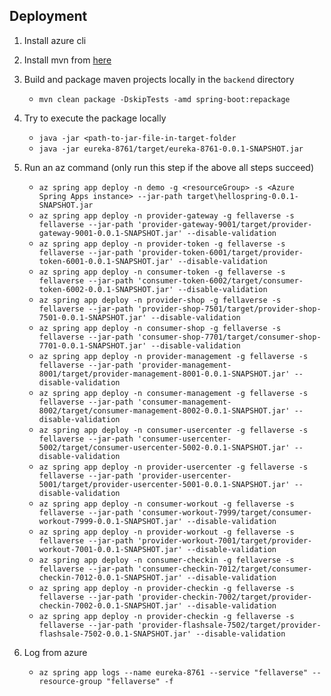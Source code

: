 ## Deployment

1. Install azure cli
2. Install mvn from [here](https://stackoverflow.com/questions/10649707/maven-mvn-command-not-found)
3. Build and package maven projects locally in the `backend` directory
    - `mvn clean package -DskipTests -amd spring-boot:repackage` 
4. Try to execute the package locally
    - `java -jar <path-to-jar-file-in-target-folder`
    - `java -jar eureka-8761/target/eureka-8761-0.0.1-SNAPSHOT.jar`

5. Run an az command  (only run this step if the above all steps succeed)
    - `az spring app deploy -n demo -g <resourceGroup> -s <Azure Spring Apps instance> --jar-path target\hellospring-0.0.1-SNAPSHOT.jar`
    - `az spring app deploy -n provider-gateway -g fellaverse -s fellaverse --jar-path 'provider-gateway-9001/target/provider-gateway-9001-0.0.1-SNAPSHOT.jar' --disable-validation`
    - `az spring app deploy -n provider-token -g fellaverse -s fellaverse --jar-path 'provider-token-6001/target/provider-token-6001-0.0.1-SNAPSHOT.jar' --disable-validation`
    - `az spring app deploy -n consumer-token -g fellaverse -s fellaverse --jar-path 'consumer-token-6002/target/consumer-token-6002-0.0.1-SNAPSHOT.jar' --disable-validation`
    - `az spring app deploy -n provider-shop -g fellaverse -s fellaverse --jar-path 'provider-shop-7501/target/provider-shop-7501-0.0.1-SNAPSHOT.jar' --disable-validation`
    - `az spring app deploy -n consumer-shop -g fellaverse -s fellaverse --jar-path 'consumer-shop-7701/target/consumer-shop-7701-0.0.1-SNAPSHOT.jar' --disable-validation`
    - `az spring app deploy -n provider-management -g fellaverse -s fellaverse --jar-path 'provider-management-8001/target/provider-management-8001-0.0.1-SNAPSHOT.jar' --disable-validation`
    - `az spring app deploy -n consumer-management -g fellaverse -s fellaverse --jar-path 'consumer-management-8002/target/consumer-management-8002-0.0.1-SNAPSHOT.jar' --disable-validation`
    - `az spring app deploy -n consumer-usercenter -g fellaverse -s fellaverse --jar-path 'consumer-usercenter-5002/target/consumer-usercenter-5002-0.0.1-SNAPSHOT.jar' --disable-validation`
    - `az spring app deploy -n provider-usercenter -g fellaverse -s fellaverse --jar-path 'provider-usercenter-5001/target/provider-usercenter-5001-0.0.1-SNAPSHOT.jar' --disable-validation`
    - `az spring app deploy -n consumer-workout -g fellaverse -s fellaverse --jar-path 'consumer-workout-7999/target/consumer-workout-7999-0.0.1-SNAPSHOT.jar' --disable-validation`
    - `az spring app deploy -n provider-workout -g fellaverse -s fellaverse --jar-path 'provider-workout-7001/target/provider-workout-7001-0.0.1-SNAPSHOT.jar' --disable-validation`
    - `az spring app deploy -n consumer-checkin -g fellaverse -s fellaverse --jar-path 'consumer-checkin-7012/target/consumer-checkin-7012-0.0.1-SNAPSHOT.jar' --disable-validation`
    - `az spring app deploy -n provider-checkin -g fellaverse -s fellaverse --jar-path 'provider-checkin-7002/target/provider-checkin-7002-0.0.1-SNAPSHOT.jar' --disable-validation`
    - `az spring app deploy -n provider-checkin -g fellaverse -s fellaverse --jar-path 'provider-flashsale-7502/target/provider-flashsale-7502-0.0.1-SNAPSHOT.jar' --disable-validation`

6. Log from azure
    - `az spring app logs --name eureka-8761 --service "fellaverse" --resource-group "fellaverse" -f`